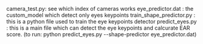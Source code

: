 camera_test.py: see which index of cameras works
eye_predictor.dat : the custom_model which detect only eyes keypoints
train_shape_predictor.py : this is a python file used to train the eye  keypoints detector
predict_eyes.py : this is a main file which can detect the eye keypoints and calcurate EAR score.
(to run: python predict_eyes.py --shape-predictor eye_predictor.dat)
